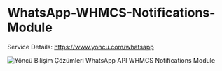 # WhatsApp-WHMCS-Notifications-Module

Service Details:
https://www.yoncu.com/whatsapp

![Yöncü Bilişim Çözümleri WhatsApp API WHMCS Notifications Module](https://www.yoncu.com/resimler/WhatsApp/YoncuWhatsAppWHMCSNotificationModule.png)
